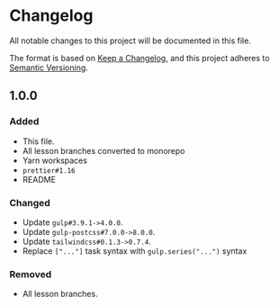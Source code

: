 
# Changelog

All notable changes to this project will be documented in this file.

The format is based on [Keep a Changelog](https://keepachangelog.com/en/1.0.0/),
and this project adheres to [Semantic Versioning](https://semver.org/spec/v2.0.0.html).

## 1.0.0

### Added

- This file.
- All lesson branches converted to monorepo
- Yarn workspaces
- `prettier#1.16`
- README

### Changed

- Update `gulp#3.9.1->4.0.0`.
- Update `gulp-postcss#7.0.0->8.0.0`.
- Update `tailwindcss#0.1.3->0.7.4`.
- Replace `["..."]` task syntax with `gulp.series("...")` syntax

### Removed

- All lesson branches.